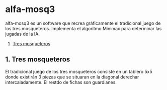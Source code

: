 # alfa-mosq3

alfa-mosq3 es un software que recrea gráficamente el tradicional juego de los tres mosqueteros. Implementa el algoritmo Minimax para determinar las jugadas de la IA.

1. [Tres mosqueteros](#iniciando)

## 1. Tres mosqueteros
El tradicional juego de los tres mosqueteros consiste en un tablero 5x5 donde existirán 3 piezas que se situaran en la diagonal derechar intercaladamente. El restdo de fichas son guardianes.